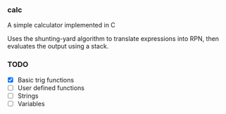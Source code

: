 ### calc
A simple calculator implemented in C

Uses the shunting-yard algorithm to translate expressions into RPN,
then evaluates the output using a stack.

### TODO
- [x] Basic trig functions
- [ ] User defined functions
- [ ] Strings
- [ ] Variables
